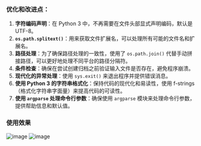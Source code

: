 ### 优化和改进点：

1. **字符编码声明**：在 Python 3 中，不再需要在文件头部显式声明编码，默认是 UTF-8。
2. **`os.path.splitext()`**：用来获取文件扩展名，可以处理所有可能的文件名和扩展名。
3. **路径处理**：为了确保路径处理的一致性，使用了 `os.path.join()` 代替手动拼接路径，可以更好地处理不同平台的路径分隔符。
4. **条件检查**：确保在尝试创建归档之前验证输入文件是否存在，避免程序崩溃。
5. **现代化的异常处理**：使用 `sys.exit()` 来退出程序并提供错误消息。
6. **使用 Python 3 的字符串格式化**：保持代码的现代化和易读性，使用 f-strings（格式化字符串字面量）来提高代码的可读性。
7. **使用 `argparse` 处理命令行参数**：确保使用 `argparse` 模块来处理命令行参数，提供帮助信息和默认值。


### 使用效果
![image](https://github.com/user-attachments/assets/ba81d57a-55ce-48ec-8350-006604f88dbe)
![image](https://github.com/user-attachments/assets/bfa84ea8-253a-4767-8309-2fb990f010ac)
